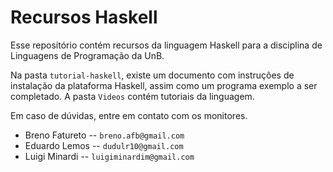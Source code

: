 # Recursos Haskell

Esse repositório contém recursos da linguagem Haskell para
a disciplina de Linguagens de Programação da UnB.

Na pasta `tutorial-haskell`, existe um documento com instruçôes de instalação
da plataforma Haskell, assim como um programa exemplo a ser completado.
A pasta `Videos` contém tutoriais da linguagem.

Em caso de dúvidas, entre em contato com os monitores.

- Breno Fatureto -- `breno.afb@gmail.com`
- Eduardo Lemos -- `dudulr10@gmail.com`
- Luigi Minardi -- `luigiminardim@gmail.com`
